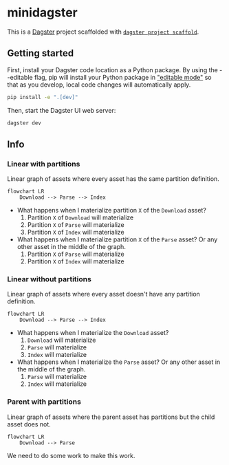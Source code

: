 # minidagster

This is a [Dagster](https://dagster.io/) project scaffolded with [`dagster project scaffold`](https://docs.dagster.io/getting-started/create-new-project).

## Getting started

First, install your Dagster code location as a Python package. By using the --editable flag, pip will install your Python package in ["editable mode"](https://pip.pypa.io/en/latest/topics/local-project-installs/#editable-installs) so that as you develop, local code changes will automatically apply.

```bash
pip install -e ".[dev]"
```

Then, start the Dagster UI web server:

```bash
dagster dev
```

## Info

### Linear with partitions

Linear graph of assets where every asset has the same partition definition.

```mermaid
flowchart LR
    Download --> Parse --> Index
```

- What happens when I materialize partition `X` of the `Download` asset?
  1. Partition `X` of `Download` will materialize
  1. Partition `X` of `Parse` will materialize
  1. Partition `X` of `Index` will materialize
- What happens when I materialize partition `X` of the `Parse` asset? Or any
other asset in the middle of the graph.
  1. Partition `X` of `Parse` will materialize
  1. Partition `X` of `Index` will materialize


### Linear without partitions

Linear graph of assets where every asset doesn't have any partition definition.

```mermaid
flowchart LR
    Download --> Parse --> Index
```

- What happens when I materialize the `Download` asset?
  1. `Download` will materialize
  1. `Parse` will materialize
  1. `Index` will materialize
- What happens when I materialize the `Parse` asset? Or any other asset in the 
middle of the graph.
  1. `Parse` will materialize
  1. `Index` will materialize


### Parent with partitions

Linear graph of assets where the parent asset has partitions but the child
asset does not.

```mermaid
flowchart LR
    Download --> Parse
```

We need to do some work to make this work.